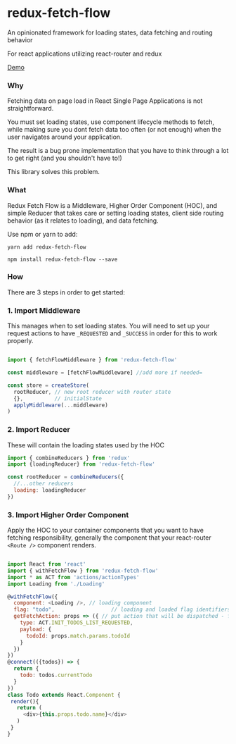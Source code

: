 # redux-fetch-flow
An opinionated framework for loading states, data fetching and routing behavior

For react applications utilizing react-router and redux

[Demo](https://darrendahl.github.io/fetch-flow)

### Why

Fetching data on page load in React Single Page Applications is not straightforward. 

You must set loading states, use component lifecycle methods to fetch, while making sure you dont fetch data too often (or not enough) when the user navigates around your application. 

The result is a bug prone implementation that you have to think through a lot to get right (and you shouldn't have to!)

This library solves this problem.

### What

Redux Fetch Flow is a Middleware, Higher Order Component (HOC), and simple Reducer that takes care or setting loading states, client side routing behavior (as it relates to loading), and data fetching. 

Use npm or yarn to add:

```yarn add redux-fetch-flow```

```npm install redux-fetch-flow --save```

### How

There are 3 steps in order to get started:

### 1. Import Middleware

This manages when to set loading states. You will need to set up your request actions to have ```_REQUESTED``` and ```_SUCCESS``` in order for this to work properly. 

```javascript

import { fetchFlowMiddleware } from 'redux-fetch-flow'

const middleware = [fetchFlowMiddleware] //add more if needed=

const store = createStore(
  rootReducer, // new root reducer with router state
  {},          // initialState
  applyMiddleware(...middleware)
)

```

### 2. Import Reducer

These will contain the loading states used by the HOC

```javascript
import { combineReducers } from 'redux'
import {loadingReducer} from 'redux-fetch-flow'

const rootReducer = combineReducers({
  //...other reducers
  loading: loadingReducer
})

 ```
 
 ### 3. Import Higher Order Component
 
Apply the HOC to your container components that you want to have fetching responsibility, generally the component that your react-router ```<Route />``` component renders.
 
 
 ```javascript
 
 import React from 'react'
 import { withFetchFlow } from 'redux-fetch-flow'
 import * as ACT from 'actions/actionTypes'
 import Loading from './Loading'
 
 @withFetchFlow({
   component: <Loading />, // loading component
   flag: "todo",                  // loading and loaded flag identifiers
   getFetchAction: props => ({ // put action that will be dispatched - follows _REQUESTED / _SUCCESS 
     type: ACT.INIT_TODOS_LIST_REQUESTED,
     payload: {
       todoId: props.match.params.todoId
     }
   })
})
@connect(({todos}) => {
   return {
     todo: todos.currentTodo
   }
})
class Todo extends React.Component {
  render(){
    return (
      <div>{this.props.todo.name}</div>
    )
  }
}
 
```

